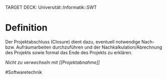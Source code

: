 TARGET DECK: Universität::Informatik::SWT


# Definition
Der Projektabschluss (Closure) dient dazu, eventuell notwendige Nach- bzw. Aufräumarbeiten durchzuführen und der Nachkalkulation/Abrechnung des Projekts sowie formal das Ende des Projekts zu erklären.

*Nicht zu verwechseln mit [[Projektabnahme]]*





#Softwaretechnik 